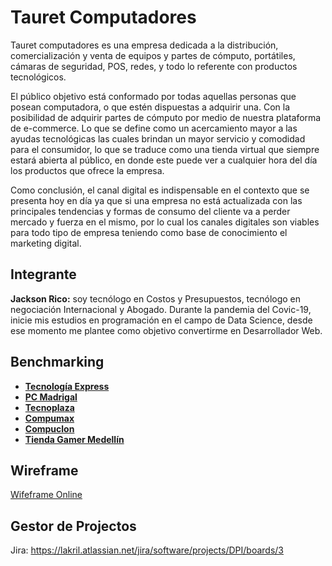 # Tauret Computadores

Tauret computadores es una empresa dedicada a la distribución, comercialización y venta de equipos y partes de cómputo, portátiles, cámaras de seguridad, POS, redes, y todo lo referente con productos tecnológicos.

El público objetivo está conformado por todas aquellas personas que posean computadora, o que estén dispuestas a adquirir una. Con la posibilidad de adquirir partes de cómputo por medio de nuestra plataforma de e-commerce. Lo que se define como un acercamiento mayor a las ayudas tecnológicas las cuales brindan un mayor servicio y comodidad para el consumidor, lo que se traduce como una tienda virtual que siempre estará abierta al público, en donde este puede ver a cualquier hora del día los productos que ofrece la empresa.

Como conclusión, el canal digital es indispensable en el contexto que se presenta hoy en día ya que si una empresa no está actualizada con las principales tendencias y formas de consumo del cliente va a perder mercado y fuerza en el mismo, por lo cual los canales digitales son viables para todo tipo de empresa teniendo como base de conocimiento el marketing digital.

## Integrante

**Jackson Rico:** soy tecnólogo en Costos y Presupuestos, tecnólogo en negociación Internacional y Abogado. Durante la pandemia del Covic-19, inicie mis estudios en programación en el campo de Data Science, desde ese momento me plantee como objetivo convertirme en Desarrollador Web.

## Benchmarking

+ **[Tecnología Express](https://tecnologiaexpress.com.co/tienda/)**
+ **[PC Madrigal](https://www.madrigal.co/)**
+ **[Tecnoplaza](https://www.tecnoplaza.com.co/?gclid=CjwKCAjwitShBhA6EiwAq3RqA25PgyE2bY-mjHDcAP5ROmvIgSqg0zB-rGIA0PXTvuTXqTXzSQEtIxoCTyEQAvD_BwE)**
+ **[Compumax](https://www.compumax.com.co/?gclid=CjwKCAjwitShBhA6EiwAq3RqA2Yq7evzwg_RVCrq3en5y9bRJc5z-T7gsGnLcoZwR0a41pb6YUT43RoC9yIQAvD_BwE)**
+ **[Compuclon](https://compuclon.com/)**
+ **[Tienda Gamer Medellín](https://www.tiendagamermedellin.co/)**

## Wireframe

[Wifeframe Online](https://balsamiq.cloud/slip448/p5cqy9k)

## Gestor de Projectos

Jira: <https://lakril.atlassian.net/jira/software/projects/DPI/boards/3>
